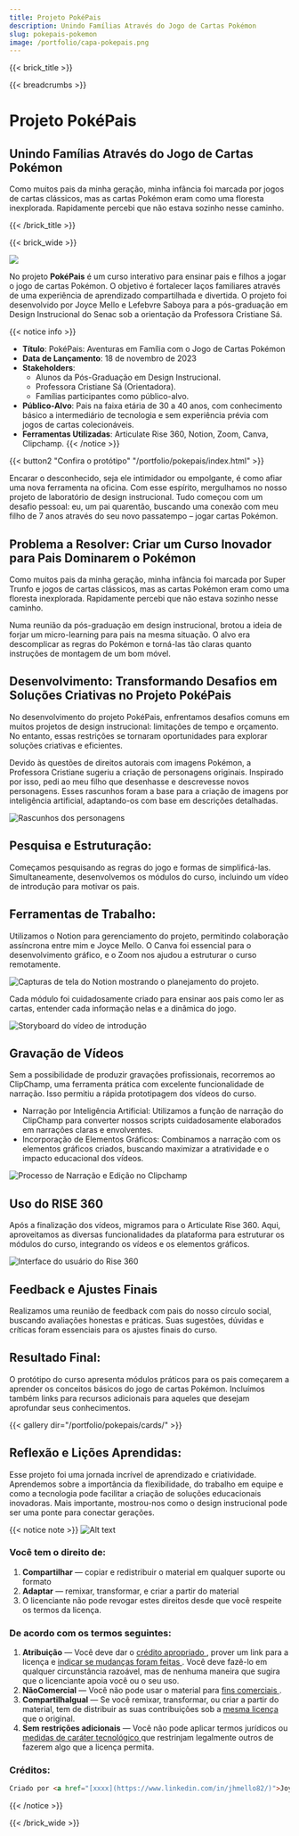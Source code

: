 ```yaml
---
title: Projeto PokéPais
description: Unindo Famílias Através do Jogo de Cartas Pokémon
slug: pokepais-pokemon
image: /portfolio/capa-pokepais.png
---
```


{{< brick_title >}}

{{< breadcrumbs >}}

#  Projeto PokéPais
## Unindo Famílias Através do Jogo de Cartas Pokémon

Como muitos pais da minha geração, minha infância foi marcada por jogos de cartas clássicos, mas as cartas Pokémon eram como uma floresta inexplorada. Rapidamente percebi que não estava sozinho nesse caminho.

{{< /brick_title >}}

{{< brick_wide >}}

![](/portfolio/capa-pokepais.png)

No projeto **PokéPais** é um curso interativo para ensinar pais e filhos a jogar o jogo de cartas Pokémon. O objetivo é fortalecer laços familiares através de uma experiência de aprendizado compartilhada e divertida. O projeto foi desenvolvido por Joyce Mello e Lefebvre Saboya para a pós-graduação em Design Instrucional do Senac sob a orientação da Professora Cristiane Sá.


{{< notice info >}}
- **Título**: PokéPais: Aventuras em Família com o Jogo de Cartas Pokémon
- **Data de Lançamento**: 18 de novembro de 2023
-  **Stakeholders**:
   - Alunos da Pós-Graduação em Design Instrucional.
   - Professora Cristiane Sá (Orientadora).
   - Famílias participantes como público-alvo.
- **Público-Alvo**: Pais na faixa etária de 30 a 40 anos, com conhecimento básico a intermediário de tecnologia e sem experiência prévia com jogos de cartas colecionáveis.
- **Ferramentas Utilizadas**: Articulate Rise 360, Notion, Zoom, Canva, Clipchamp.
 {{< /notice >}} 

{{< button2 "Confira o protótipo" "/portfolio/pokepais/index.html" >}}

<script src="https://acrobatservices.adobe.com/view-sdk/viewer.js"></script>
<script type="text/javascript">
	document.addEventListener("adobe_dc_view_sdk.ready", function(){ 
		var adobeDCView = new AdobeDC.View({clientId: "1c78b662cc9b485e86bec4e44b221ef1"});
		adobeDCView.previewFile({
			content:{location: {url: "/portfolio/pokepais/pos-projeto.pdf"}},
			metaData:{fileName: "pos-projeto.pdf"}
		}, {embedMode: "LIGHT_BOX"});
	});
</script>

Encarar o desconhecido, seja ele intimidador ou empolgante, é como afiar uma nova ferramenta na oficina. Com esse espírito, mergulhamos no nosso projeto de laboratório de design instrucional. Tudo começou com um desafio pessoal: eu, um pai quarentão, buscando uma conexão com meu filho de 7 anos através do seu novo passatempo – jogar cartas Pokémon.

## Problema a Resolver: Criar um Curso Inovador para Pais Dominarem o Pokémon

Como muitos pais da minha geração, minha infância foi marcada por Super Trunfo e jogos de cartas clássicos, mas as cartas Pokémon eram como uma floresta inexplorada. Rapidamente percebi que não estava sozinho nesse caminho.

Numa reunião da pós-graduação em design instrucional, brotou a ideia de forjar um micro-learning para pais na mesma situação. O alvo era descomplicar as regras do Pokémon e torná-las tão claras quanto instruções de montagem de um bom móvel.

## Desenvolvimento: Transformando Desafios em Soluções Criativas no Projeto PokéPais

No desenvolvimento do projeto PokéPais, enfrentamos desafios comuns em muitos projetos de design instrucional: limitações de tempo e orçamento. No entanto, essas restrições se tornaram oportunidades para explorar soluções criativas e eficientes.

Devido às questões de direitos autorais com imagens Pokémon, a Professora Cristiane sugeriu a criação de personagens originais. Inspirado por isso, pedi ao meu filho que desenhasse e descrevesse novos personagens. Esses rascunhos foram a base para a criação de imagens por inteligência artificial, adaptando-os com base em descrições detalhadas.

![Rascunhos dos personagens](image-6.png)

## Pesquisa e Estruturação:

Começamos pesquisando as regras do jogo e formas de simplificá-las. Simultaneamente, desenvolvemos os módulos do curso, incluindo um vídeo de introdução para motivar os pais.

## Ferramentas de Trabalho:

Utilizamos o Notion para gerenciamento do projeto, permitindo colaboração assíncrona entre mim e Joyce Mello. O Canva foi essencial para o desenvolvimento gráfico, e o Zoom nos ajudou a estruturar o curso remotamente.

![Capturas de tela do Notion mostrando o planejamento do projeto.](image-1.png)

Cada módulo foi cuidadosamente criado para ensinar aos pais como ler as cartas, entender cada informação nelas e a dinâmica do jogo.

![Storyboard do vídeo de introdução](image-2.png)

## Gravação de Vídeos

Sem a possibilidade de produzir gravações profissionais, recorremos ao ClipChamp, uma ferramenta prática com excelente funcionalidade de narração. Isso permitiu a rápida prototipagem dos vídeos do curso.

- Narração por Inteligência Artificial: Utilizamos a função de narração do ClipChamp para converter nossos scripts cuidadosamente elaborados em narrações claras e envolventes.
- Incorporação de Elementos Gráficos: Combinamos a narração com os elementos gráficos criados, buscando maximizar a atratividade e o impacto educacional dos vídeos.

![Processo de Narração e Edição no Clipchamp](image-2.png)

## Uso do RISE 360

Após a finalização dos vídeos, migramos para o Articulate Rise 360. Aqui, aproveitamos as diversas funcionalidades da plataforma para estruturar os módulos do curso, integrando os vídeos e os elementos gráficos.

![Interface do usuário do Rise 360](image-4.png)

## Feedback e Ajustes Finais
Realizamos uma reunião de feedback com pais do nosso círculo social, buscando avaliações honestas e práticas. Suas sugestões, dúvidas e críticas foram essenciais para os ajustes finais do curso.

## Resultado Final:
O protótipo do curso apresenta módulos práticos para os pais começarem a aprender os conceitos básicos do jogo de cartas Pokémon. Incluímos também links para recursos adicionais para aqueles que desejam aprofundar seus conhecimentos.

{{< gallery dir="/portfolio/pokepais/cards/" >}}

## Reflexão e Lições Aprendidas:
Esse projeto foi uma jornada incrível de aprendizado e criatividade. Aprendemos sobre a importância da flexibilidade, do trabalho em equipe e como a tecnologia pode facilitar a criação de soluções educacionais inovadoras. Mais importante, mostrou-nos como o design instrucional pode ser uma ponte para conectar gerações.

{{< notice note >}}
![Alt text](image-3.png)

### Você tem o direito de:

1. **Compartilhar** — copiar e redistribuir o material em qualquer suporte ou formato
2. **Adaptar** — remixar, transformar, e criar a partir do material
3. O licenciante não pode revogar estes direitos desde que você respeite os termos da licença.

### De acordo com os termos seguintes:

1. **Atribuição** — Você deve dar o [crédito apropriado ](https://creativecommons.org/licenses/by-nc-sa/4.0/deed.pt-br#ref-appropriate-credit), prover um link para a licença e [indicar se mudanças foram feitas ](https://creativecommons.org/licenses/by-nc-sa/4.0/deed.pt-br#ref-indicate-changes). Você deve fazê-lo em qualquer circunstância razoável, mas de nenhuma maneira que sugira que o licenciante apoia você ou o seu uso.
2. **NãoComercial** — Você não pode usar o material para [fins comerciais ](https://creativecommons.org/licenses/by-nc-sa/4.0/deed.pt-br#ref-commercial-purposes).
3. **CompartilhaIgual** — Se você remixar, transformar, ou criar a partir do material, tem de distribuir as suas contribuições sob a [mesma licença ](https://creativecommons.org/licenses/by-nc-sa/4.0/deed.pt-br#ref-same-license)que o original.
4. **Sem restrições adicionais** — Você não pode aplicar termos jurídicos ou [medidas de caráter tecnológico ](https://creativecommons.org/licenses/by-nc-sa/4.0/deed.pt-br#ref-technological-measures)que restrinjam legalmente outros de fazerem algo que a licença permita.

### Créditos:

```html
Criado por <a href="[xxxx](https://www.linkedin.com/in/jhmello82/)">Joyce Mello</a> e <a href="[xxxx](https://www.linkedin.com/in/llsaboya/)">Lefebvre Saboya</a>. Saiba mais sobre o projeto <a href="https://www.llsaboya.com/products/pokepais-pokemon/?utm_content=creditCopyText&utm_medium=referral&utm_source=llsaboya">PokéPais: Unindo Famílias Através do Jogo de Cartas Pokémon</a>
```

{{< /notice >}} 

{{< /brick_wide >}}